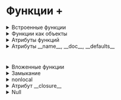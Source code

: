 # Функции +

<details>
  <summary>Встроенные функции</summary>

#
  <details>
  <summary>Математические</summary>

1. abs(n) - возвращает абсолютное значение (модуль) числа n. Аргументом может быть целое, вещественное или комплексное число. 
2. bin() - преобразует целое число в двоичную строку с префиксом 0b (13 -> 0b1101)
3. hex() - преобразует целое число в шестнадцатеричную строку с префиксом 0x (63 -> 0x3f)
4. oct() - преобразует целое число в восьмеричную строку с префиксом 0o (44 -> 0o54)
5. round() - используется для округления чисел. Она принимает два аргумента:

      - number - округляемое число
      - ndigits - кол-во знаков после запятой
      - Округляет в сторону четного числа

6. pow() - используется для возведения чисел в произвольную степень. Она может принимать три аргумента:

      - base — возводимое число
      - - exp — число, являющееся степенью
        - - mod — необязательный аргумент, число, на которое требуется произвести деление с остатком
#

</details>
<details>
  <summary>Типы данных</summary>

1. int() - возвращает целое число (тип int), созданное на основе числа или строки. Также функция имеет необязательный аргумент base — основание системы счисления, по умолчанию равное 10. Вызов без аргументов возвращает 0.

2. float() - возвращает вещественное число (тип float), созданное на основе числа или строки. Вызов без аргументов возвращает 0.0.

3. complex() - используется для создания комплексного числа (тип complex). Она может принимать два аргумента:

      - real — число или строка. Если число, то оно представляет действительную часть комплексного числа
      - - imag — только число, мнимая часть комплексного числа; по умолчанию равняется нулю

`[Функция преобразует строку с записью комплексного числа в комплексное число или возвращает комплексное число со значением переданных аргументов: действительной и мнимой частью. Вызов без аргументов возвращает 0j.`]

4. bool() - возвращает логическое значение переданного объекта. Объект будет возвращать False, если:

      - объект пуст — [], (), {}
      - объект — False
      - объект равен 0
      - объект — None

5. str() - возвращает строковое представление объекта (тип str). Вызов без аргументов возвращает пустую строку.

6. list() - преобразует итерируемый объект в список (тип list). Вызов без аргументов возвращает пустой список.

7. tuple() - преобразует итерируемый объект в кортеж (тип tuple). Вызов без аргументов возвращает пустой кортеж.

8. set() - преобразует итерируемый объект в множество (тип set). Вызов без аргументов возвращает пустое множество.

9. frozenset() - преобразует итерируемый объект в неизменяемое множество (тип frozenset). Вызов без аргументов возвращает пустое неизменяемое множество.

10. dict() - преобразует последовательность пар ключ-значение в словарь (тип dict). Если ключами являются обыкновенные строки, то пары ключ-значение можно указывать в виде именованных аргументов. Вызов без аргументов возвращает пустой словарь.
#

</details>
<details>
  <summary>Строковые функции</summary>

1. ord() - возвращает число, представляющее позицию переданного символа в таблице Unicode.

2. chr() - возвращает символ, чья позиция в таблице Unicode соответствует переданному числу.
#

</details>
<details>
  <summary>Функции работающие с последовательностями</summary>

1. min() - возвращает наименьшее значение элемента итерируемого объекта или самое маленькое из двух или более переданных позиционных аргументов. Также функция min() может принимать два необязательных аргумента

      - key — функция сортировки
      - default — значение по умолчанию, если итерируемый объект окажется пустым

2. max() - возвращает наибольшее значение элемента итерируемого объекта или самое большое из двух или более переданных позиционных аргументов. Также функция min() может принимать два необязательных аргумента

      - key — функция сортировки
      - default — значение по умолчанию, если итерируемый объект окажется пустым

3. len() - возвращает количество элементов в объекте. Объект может быть строкой, списком, кортежем, словарем, множеством или объектом типа range. 

4. sum() - возвращает сумму элементов переданного итерируемого объекта. Также функция имеет необязательный аргумент start — начальное значение для суммы (не может быть строкой), по умолчанию равное нулю.

5. reversed() - возвращает обратный итератор, который перебирает элементы оригинала в обратном порядке.

6. sorted() - возвращает список (тип list) с отсортированными элементами переданного итерируемого объекта. При совпадении значений элементов сохраняется их исходный порядок следования. Также функция имеет два необязательных аргумента:

      - key — функция сортировки
      - reverse — если установлено значение True, то элементы списка сортируются по убыванию

7. all() - возвращает значение True, если все элементы в итерируемом объекте истинны, в противном случае она возвращает значение False.

8. any() - возвращает значение False, если все элементы в итерируемом объекте ложны, в противном случае она возвращает значение True.

9. enumerate() - возвращает итератор кортежей, которые состоят из индекса элемента и самого элемента переданного итерируемого объекта. Также функция имеет необязательный аргумент start —  начальное значение индекса, по умолчанию равное нулю.

10. range() - используется для генерации арифметической последовательности целых чисел с заданным шагом. Возвращает объект типа range. Она может принимать три аргумента:

       - start — начало последовательности (включительно)
       - stop — конец последовательности (не включительно)
       - step — шаг последовательности

11. zip() - возвращает итератор кортежей, который объединяет элементы каждой из переданных последовательностей. Количество передаваемых последовательностей может быть произвольным.
#

</details>
<details>
  <summary>Другие функции</summary>

1. id() - возвращает уникальный идентификатор для указанного объекта.
2. input() - ввод пользовательских данных из консоли.
3. isinstance() - проверяет принадлежность объекта к заданному типу
4. open() - открывает файл для чтения или записи.
5. print() - вывод пользовательских данных в текстовый поток.
6. type() - возвращает тип данных, к которому относится переданный объект.
7. hasattr(obj, atr_name) - встроенная функция, которая проверяет, есть ли у объекта указанный атрибут. Возвращает True/False. Принимает два аргумента - проверяемую функци, атрибут наличие которого проверяется. 

----------------------------------------------------------------------------------------------------------------------------------------------------------------------
7. calleble() - проверяет, является ли переданный объект вызываемым. Это означает, что можно ли вызвать объект как функцию. Функция callable() возвращает True, если объект вызываем (функция, метод или объект с реализованным методом __call__), и False в противном случае.

8. hasattr(obj, atr_name) - проверяет, имеет ли объект определённый атрибут.  

9. hash() - используется для вычисления хеш-значения (хеш-кода) для  неизменяемого (хэшируемого ) объекта. Хеш-значение - это числовое значение фиксированной длины, которое является уникальным для каждого уникального объекта.

10. help() - используется для получения документации по указанному модулю, функции или другому объекту. Вызов без аргументов запускает интерактивную справочную систему в консоли интерпретатора (для выхода используйте quit)

11. repr() - возвращает "официальное», понятное интерпретатору, строковое представление объекта, которое может быть использовано для воссоздания этого объекта с помощью функции eval(), если это возможно.
----------------------------------------------------------------------------------------------------------------------------------------------------------------------
<details>
  <summary>Функция eval</summary>
6. eval() -  Выполняет одну строку кода Python, которая должна быть выражением, переданным в качестве аргумента в виде строки. 

      - возвращает результат вычисления переданного ей выражения, и этот результат может быть сохранен для дальнейшего использования.
      - Выполнение кода через eval() может быть медленнее, чем напрямую написанный код, потому что строка сначала должна быть интерпретирована и выполнена во время выполнения программы.

`[Для выполнения строки-выражения, функция eval() совершает следующие шаги:`]
1. Парсит (parse) выражение
2. Компилирует (compile) выражение в байт-код
3. Вычисляет (evaluate) значение выражения
4. Возвращает (return) результат вычисления

`[Выражения, передаваемые в качестве аргумента функции eval(), имеют доступ ко всем встроенным функциям Python`]

```
expression1 = "print('Привет из функции eval()’)».   #Привет из функции eval()
expression2 = "len([1, 1, 1, 1, 1])».   #5
```
   - Выражения, передаваемые в качестве аргумента функции eval(), имеют доступ ко всем локальным и глобальным переменным.
   - Не все языковые конструкции являются выражениями (expression). Операторами, которые нельзя использовать в качестве выражений, являются, например, while, for, if, def, import, class, raise и т.д.

`[С помощью функции eval() можно парсить объекты, то есть преобразовывать из строки в реальные Python объекты.`]

```
list_data = eval("['Python', 'C#', 'Java']")
tuple_data = eval('(1, 2, 3, 4, 5)')
dict_data = eval("{1: 'January', 2: 'February'}")

print(type(list_data), len(list_data)).  #<class 'list'> 3
print(type(tuple_data), max(tuple_data)).  #<class 'tuple'> 5
print(type(dict_data), dict_data[2]).  #<class 'dict'> February
```
</details>
<details>
  <summary>Функция exec</summary>

7. exec() - Выполняет блок кода Python, который может включать несколько строк и не ограничен одним выражением. Не возвращает значение (всегда возвращает None). Но позволяет обращаться к участкам выполненного кода. 

      - Выполнение кода: exec() принимает строку с кодом Python и выполняет её.
      - Возвращаемое значение: exec() всегда возвращает None.
      - Доступ к переменным: Переменные и функции, созданные или изменённые в ходе выполнения кода, остаются доступными в текущем пространстве имён или в указанных глобальных и локальных пространствах имён.

`[На exec() нельзя ссылаться как на переменную. 
 exec() — это функция, которая выполняет код. Она не сохраняет сам код или результат выполнения кода в виде объекта, к которому можно было бы обратиться позднее.
 Вместо этого, результаты выполнения кода сохраняются в текущем пространстве имен.`]

Синтаксис:
```
exec(source, globals=None, locals=None, /)
```

Где:

   - source - строка с программным кодом для выполнения.
   - lobals (необязательный) - словарь, представляющий глобальное пространство имен.
   - locals (необязательный) - словарь, представляющий локальное пространство имен.

```
globals_dict = {'x': 10}

exec('print(x)', globals_dict)  # Выполнение в пользовательском глобальном пространстве имен

locals_dict = {'y': 20}

exec('print(y)', {}, locals_dict)  # Выполнение в пользовательском локальном пространстве имен
```


В первом случае переданный словарь globals_dict определяется как глобальное пространство имен, а во втором случае словарь locals_dict определяется как локальное пространство имен.
Иными словами, в первом случае код, переданный в exec(), будет выполняться в контексте, где globals_dict будет интерпретирован как глобальное пространство имен, а второй случай определяет локальное пространство имен для выполнения переданного кода.

#

</details>

#

</details>



</details>













<details>
  <summary>Функции как объекты</summary>

1. Функции Являются объектами
2. Функции можно записывать в переменную
```
def my_func():
    return 17

input = my_func
num = input()
print(num)
```

3. Кастомная функция может принимать произвольное кол-во аргументов 
```
def nop(*rest, **kwargs):
    pass                               # заглушка, функция ничего не делает

print = nop
print('Привет', 'мир')
print('Stepik', 'Beegeek', 'Python', sep='*', end='')
print('Stepik', 'Beegeek', 'Python', delimeter='-', endline='\n')
```
- Оригинальная функция print() принимает не любые именованные аргументы, а только небольшой список
- функция nop() же (а значит, и переопределенная функция print()) — абсолютно любые.


4. Функции можно хранить в структурах даных:

```
def avg(nums):
    return sum(nums)/len(nums)

funcs = [len, sum, min, avg]

primes = [2, 3, 5, 7, 11]

for func in funcs:
    print(func(primes))
```
Выводит:
```
5
28
2
5.6
```


5. Можно использовать методы, как обычные функции. Для этого нужно указать название типа, затем точку и название метода: type.method
```
text = 'hello'
numbers = [1, 2, 3]

text_upper = str.upper(text)
list.append(numbers, 4)

print(text_upper)
print(numbers)
```
Выведет:
```
HELLO
[1, 2, 3, 4]
```
#

</details>
<details>
  <summary>Атрибуты функций</summary>

В Python функции являются объектами, и как у любого объекта, у них могут быть атрибуты. 

- Атрибут функции — это переменная, которая прикрепляется к объекту функции и может использоваться для хранения дополнительной информации, связанной с функцией.

1. Инициализация атрибута функции: Атрибут функции инициализируется сразу после определения функции. Это нужно для того, чтобы атрибут был доступен до первого вызова функции.
3. Использование атрибута внутри функции:

- Внутри функции атрибут используется так же, как любой другой объект того же типа (список, строка, множество и т.д.).

<details>
  <summary>Пример с множеством (set)</summary>

```
def polynom(x):
    n = x ** 2 + 1
    polynom.values.add(n)  # Используем метод add для добавления элемента в множество
    return n

# Инициализация атрибута values как пустого множества
polynom.values = set()

# Вызов функции и использование атрибута
print(polynom(5))        # Выводит: 26
print(polynom.values)    # Выводит: {26}

print(polynom(3))        # Выводит: 10
print(polynom.values)    # Выводит: {10, 26}
```
#

</details>

<details>
  <summary>Пример со списком (list)</summary>

```
def add_to_list(x):
    add_to_list.values.append(x)  # Используем метод append для добавления элемента в список

# Инициализация атрибута values как пустого списка
add_to_list.values = []

# Вызов функции и использование атрибута
add_to_list(5)
print(add_to_list.values)  # Выводит: [5]

add_to_list(3)
print(add_to_list.values)  # Выводит: [5, 3]
```
#

</details>

<details>
  <summary>Пошаговый разбор</summary>

Пошаговый разбор
1. Определение функции: Определяем функцию, которая будет использовать атрибут.
2. Инициализация атрибута: Инициализируем атрибут функции сразу после ее определения, указывая тип объекта, который будет храниться в атрибуте (например, set, list, str).
3. Использование атрибута внутри функции: Внутри функции работаем с атрибутом так, как будто это стандартный объект соответствующего типа, используя его методы и операции.
4. В качестве атрибута может использоваться другая функция:
```
def main_function(x):
    result = x ** 2 + 1
    print("Main function result:", result)
    if hasattr(main_function, 'helper_function'):
        main_function.helper_function(result)
    return result

def helper_function(y):
    print("Helper function received:", y)

# Присваиваем другую функцию как атрибут
main_function.helper_function = helper_function

# Вызов основной функции
main_function(5)
```
#

</details>

 
`[hasattr()]` - встроенная функция, которая проверяет, есть ли у объекта указанный атрибут. Возвращает True/False. Принимает два аргумента - проверяемую функци, атрибут наличие которого проверяется. 

#

</details>
<details>
  <summary>Атрибуты __name__, __doc__, __defaults__</summary>

`[Четыре важных атрибута функций]`

   * __name__ — имя функции
   *  __doc__ — строка документации
   *  __defaults__ — кортеж с аргументами по умолчанию
   *  __dict__ - У объектов функций есть дополнительный атрибут __dict__, являющийся словарем и использующийся для динамического наделения функций дополнительным функционалом.


`[Устанавливать и получать значения из данного атрибута можно, используя два синтаксиса]`

   - В стиле словаря: func.__dict__['attr'] = value
   - Через точечную нотацию: func.attr = value 

<details>
  <summary>Пример</summary>

```
def func(name, language='Python', year=1992):
    pass

print(func.__name__)          # имя функции
print(func.__doc__)           # строка документации
print(func.__defaults__)      # кортеж с аргументами по умолчанию
```
Выведет:
```
func
None
('Python', 1992)
```

#

</details>

`[Строка документации (docstring) — это строковый литерал, который расположен сразу за объявлением функции]`

<details>
  <summary>Пример</summary>
  
Приведенный ниже код:
```
print(abs.__doc__)
print(str.lower.__doc__)
```
выводит:

Return the absolute value of the argument.
Return a copy of the string converted to lowercase.

#

</details>

`[Основное назначение комментариев – пояснить что делает код, как он работает]`

`[Основное назначение строк документации – описать в целом для чего предназначен объект, какие аргументы принимает, и что возвращает]`

<details>
  <summary>Пример</summary>

Приведенный ниже код: 
```
def square(n):
    '''Принимает число и возвращает его квадрат.'''
    return n**2

def average(*args):
    '''Принимает несколько чисел и возвращает их среднее арифметическое значение.'''
    return sum(args)/len(args)

print(square.__doc__)
print(average.__doc__)
```

Выводит:
Принимает число и возвращает его квадрат.
Принимает несколько чисел и возвращает их среднее арифметическое значение.

#

</details>

`[Мы можем использовать как тройные двойные кавычки """, так и тройные одинарные кавычки ''' для создания строк документации. Тройные кавычки используются для многострочных строк.]`  
`[В строку документации попадает только первая строка после определения функции (инструкция def)]`

При описании строки документации обычно описывают типы принимаемых аргументов и возвращаемое значение функции. 

Рассмотрим функцию multiplier(), которая принимает два числа (int, float) и возвращает их произведение.

```
def multiplier(num1, num2):
    """Перемножает два числа и возвращает их произведение.
    :параметр num1: int, float, первое число в произведении;
    :параметр num2: int, float, второе число в произведении;
    :возвращаемое значение: int, float, произведение двух чисел.
    """
    return num1 * num2
```

#

</details>

#














<details>
  <summary>Вложенные функции</summary>

#

  Вложенная функция просто означает, что одна функция определена внутри другой функции. Вот основные особенности вложенных функций:
  
  1. Область видимости: Вложенная функция имеет доступ ко всем переменным, которые были определены в области видимости внешней функции.
  
  2. Локальные переменные: Внутри вложенной функции можно определять свои собственные локальные переменные, которые не будут доступны за пределами этой функции.

  3. Область действия: Вложенная функция существует только внутри внешней функции и не доступна извне, если её не возвращают в качестве результата выполнения внешней функции.

<details>
  <summary>Пример №1</summary>

#

Пример кода:
  
```
def outer_function():
    # Внешняя функция определяет переменную x
    x = 10
    
    # Вложенная функция, которая имеет доступ к переменной x из внешней функции
    def inner_function():
        # Выводит значение x из внешней функции
        print(f"Значение x из внешней функции: {x}")
    
    # Вызов вложенной функции
    inner_function()

# Вызов внешней функции
outer_function()
```

### Пошаговый разбор:  

1. Определение внешней функции outer_function:

      - Функция outer_function определяет переменную x и присваивает ей значение 10.

2. Определение вложенной функции inner_function:

      - Вложенная функция inner_function определена внутри функции outer_function.
      - Она использует значение переменной x из области видимости внешней функции outer_function.
        
3. Вызов вложенной функции inner_function:

      - Внешняя функция outer_function непосредственно вызывает вложенную функцию inner_function.

4. Вывод значения x из внешней функции:

      - Когда inner_function вызывается внутри outer_function, она выводит значение переменной x с помощью print(f"Значение x из внешней функции: {x}").

5. Вызов внешней функции outer_function:

      - После определения функции outer_function, мы вызываем её, например, с помощью outer_function().

6. Результат выполнения:

      - При вызове outer_function(), вложенная функция inner_function сразу же вызывается внутри неё и выводит значение переменной x, которое равно 10.

#

</details>
<details>
  <summary>Пример №2</summary>

#

Пример кода:

```
def speak(text):
    def whisper(t):                      # Вложенная функция whisper
        return t.lower() + '...'         # Возвращает текст в нижнем регистре с добавлением троеточия
        
    return whisper(text)                 # Вызываем whisper с аргументом text и возвращаем результат

print(speak('Hello, World'))
```

Пошаговый разбор:  

1. Определение внешней функции speak:

      - Функция speak принимает один аргумент text.

2. Определение вложенной функции whisper:

      - Вложенная функция whisper определена внутри функции speak.
      - Она принимает аргумент t и возвращает t.lower() + '...', то есть преобразует текст t в нижний регистр и добавляет троеточие в конце.

3. Возвращение результата из вложенной функции:

      - Внешняя функция speak вызывает вложенную функцию whisper с аргументом text (это значение переданное при вызове speak) и возвращает результат этого вызова.


4. Вызов функции speak с аргументом 'Hello, World':

      - Когда мы вызываем speak('Hello, World'), аргумент 'Hello, World' передается в функцию speak.

5. Выполнение вложенной функции whisper:

      - Внутри функции speak, whisper('Hello, World') вызывается с аргументом 'Hello, World'.
      - Вложенная функция whisper преобразует 'Hello, World' в 'hello, world...' (нижний регистр с троеточием).
  
6. Возврат результата:

      - Результат выполнения whisper('Hello, World') (то есть 'hello, world...') возвращается из функции speak.

7. Вывод результата:

      - Функция print выводит результат выполнения speak('Hello, World'), который равен 'hello, world...'.

Таким образом, вложенная функция whisper используется для обработки текста внутри внешней функции speak, а затем результат этой обработки возвращается и выводится на экран.

#

</details>


#

</details>
<details>
  <summary>Замыкание</summary>
  
#
  
`[Замыкание]` — это функция, которая запоминает и сохраняет в своём состоянии значения переменных из окружающей области видимости, даже после того как эта область завершила своё выполнение. Это позволяет функции использовать и изменять эти переменные при последующих вызовах, обеспечивая сохранение контекста выполнения.

<details>
  <summary>Шаблонный пример замыкания</summary>
  
 Пример кода:
  
```
def up_func(n):                 # Определение внешней функции с параметром n
    def dawn_func(m):       # Определение внутренней функции с параметром m
        return m * n               # Внутренняя функция использует параметр n из внешней функции
    return dawn_func         # Внешняя функция возвращает внутреннюю (создание замыкания)

example = up_func(2)      # Вызов внешней функции с аргументом 2, создание замыкания
result = example(5)          # Вызов внутренней функции через замыкание с аргументом 5
print(result)                       # Вывод результата: 10

```
Подробное объяснение шаблона
1. Определение внешней функции up_func:
    * Функция up_func принимает один аргумент n.
2. Определение внутренней функции dawn_func:
    * Внутри up_func определяется функция dawn_func, которая принимает аргумент m и использует n из внешней функции.
3. Создание замыкания:
    * Внутренняя функция dawn_func "замыкается" на значение n, переданное в up_func.
    * Когда up_func возвращает dawn_func, создается замыкание, которое сохраняет значение n.
4. Присваивание замыкания переменной:
    * example = up_func(2) создает замыкание, где n равно 2, и присваивает это замыкание переменной example.
5. Вызов замыкания:
    * Когда вызывается example(5), фактически вызывается функция dawn_func, которая использует сохраненное значение n (2) и переданное значение m (5).
6. Результат выполнения:
    * Внутренняя функция выполняет умножение m * n (5 * 2) и возвращает результат (10).

#

</details>
<details>
  <summary>Другой пример закрепления</summary>

Пример кода:

```
def greeting_creator(greeting):          # Определение внешней функции с параметром greeting
    def greet(name):                     # Определение внутренней функции с параметром name
        return f"{greeting}, {name}!"    # Внутренняя функция использует параметр greeting из внешней функции
    return greet                         # Внешняя функция возвращает внутреннюю (создание замыкания)

# Вызов внешней функции с аргументом 'Hello', через присвоение ее переменной создание замыкания
hello_greeter = greeting_creator('Hello')

# Вызов внешней функции с аргументом 'Goodbye', через присвоение ее переменной создание замыкания
goodbye_greeter = greeting_creator('Goodbye')

# Вызов внутренней функции через замыкание с аргументом 'Alice'
print(hello_greeter("Alice"))   # Output: Hello, Alice!

# Вызов внутренней функции через замыкание с аргументом 'Bob'
print(goodbye_greeter("Bob"))   # Output: Goodbye, Bob!

```

Пояснение шагов с обновленными комментариями
1. Определение внешней функции:
    * def greeting_creator(greeting): — Определяет внешнюю функцию greeting_creator, которая принимает один аргумент greeting.
2. Определение внутренней функции:
    * def greet(name): — Определяет внутреннюю функцию greet, которая принимает один аргумент name.
    * return f"{greeting}, {name}!" — Внутренняя функция использует переменную greeting из внешней функции для создания строки приветствия.
3. Возвращение внутренней функции:
    * return greet — Внешняя функция возвращает внутреннюю функцию greet, создавая замыкание, которое сохраняет значение greeting.
4. Создание замыканий через присвоение переменным:
    * hello_greeter = greeting_creator('Hello') — Вызов внешней функции с аргументом 'Hello' и присвоение результата переменной, создавая замыкание с сохранением значения greeting = 'Hello'.
    * goodbye_greeter = greeting_creator('Goodbye') — Вызов внешней функции с аргументом 'Goodbye' и присвоение результата переменной, создавая замыкание с сохранением значения greeting = 'Goodbye'.
5. Вызов замыканий:
    * hello_greeter("Alice") — Вызов внутренней функции через замыкание с аргументом name = 'Alice', результатом будет строка 'Hello, Alice!'.
    * goodbye_greeter("Bob") — Вызов внутренней функции через замыкание с аргументом name = 'Bob', результатом будет строка 'Goodbye, Bob!'.

#

</details>

#

</details>
<details>
  <summary>nonlocal</summary>
  
#

При поиске переменной с указанным именем приоритет (правило разрешения имен) следующий:

   - сначала ищем локальную переменную
   - если не нашли локальную, ищем нелокальную
   - если не нашли нелокальную, ищем глобальную
   - и в самом конце — встроенную в язык

Промежуточная область видимости, которая доступна вложенным функциям, называется нелокальной.

#

`[nonlocal]` - ключевое слово, котороеиспользуется для указания того, что переменная, которая обычно находится в области видимости родительской функции и является локальной для неё, может быть изменена вложенной функцией."

- `[nonlocal]` - позволяет изменить 'родительскую переменную' для использования ее в внутренней функции.

<details>
  <summary>Пример</summary>

```
def outer_function():
    x = 10
    
    def inner_function():
        nonlocal x
        x += 5
        print(f"Значение x после изменения во вложенной функции: {x}")
    
    inner_function()
    print(f"Значение x во внешней функции после вызова вложенной: {x}")

outer_function()

Выводит:

Значение x после изменения во вложенной функции: 15
Значение x во внешней функции после вызова вложенной: 15
```

### Пошаговое объяснение:

1. Определение внешней функции outer_function:

      - Внутри outer_function определяется переменная x и присваивается ей значение 10.

2. Определение вложенной функции inner_function:

      - Вложенная функция inner_function имеет доступ к переменной x из внешней функции outer_function.

3. Использование nonlocal:

      - В строке nonlocal x указывается, что переменная x, которая будет использоваться внутри inner_function, на самом деле находится в области видимости родительской функции (outer_function). Это позволяет вложенной функции изменять значение переменной x.

4. Изменение переменной и вывод результатов:

      - Вложенная функция увеличивает значение x на 5 (x += 5).
      - После изменения значения x, выводится его новое значение внутри вложенной функции.
      - Затем выводится значение x во внешней функции после вызова вложенной функции.

5. Результат выполнения:

      - При вызове outer_function(), вложенная функция inner_function успешно изменяет значение переменной x из внешней функции, что демонстрирует работу ключевого слова nonlocal.  
  
  
Таким образом, nonlocal позволяет расширить доступ к переменным из родительской функции для вложенной функции и изменять их значения внутри вложенной функции

</details>

#

</details>
<details>
  <summary>Атрибут __closure__</summary>

`[__closure__]` — атрибут функции (если она является замыканием), который возвращает кортеж объектов ячеек (cell objects). Эти ячейки содержат значения переменных, захваченных из внешней области видимости.

1. Объект ячейки (cell object) — элемент кортежа, возвращаемого атрибутом __closure__. Этот объект хранит ссылку на переменную, захваченную замыканием.

2. cell_contents — атрибут объекта ячейки, который содержит значение этой захваченной переменной.

      - По умолчанию атрибут __closure__ возвращает кортеж ссылок на на адрес ячеек памяти, в которых хранятся захваченные переменные. Кортеж состоит из стандартного прдеставления объекта в памяти:

3. <cell at 0x10f891fc0>, это вывод стандартного представления объекта ячейки в Python. Это представление включает в себя:

      - Тип объекта — в данном случае cell, что указывает на объект ячейки.
      - Адрес в памяти — значение после at (например, 0x10f891fc0), которое указывает на место в памяти, где хранится этот объект.
      - 0x10f891fc0 — это адрес в памяти, представленный в шестнадцатеричной (или "хекс") системе исчисления. Префикс 0x указывает на то, что это шестнадцатеричное число.

<details>
  <summary>Пример №1</summary>

```
def outer_function(x):
    def inner_function(y):
        return x + y
    return inner_function

closure = outer_function(10)

print(closure.__closure__)  # Выведет что-то вроде: (<cell at 0x10f891fc0: int object at 0x10f891f30>,)
print(closure.__closure__[0])  # Выведет: <cell at 0x10f891fc0: int object at 0x10f891f30>
print(closure.__closure__[0].cell_contents)  # Выведет: 10

for var in closure.__closure__:
    print(var.cell_contents)   # Выведет единственный элемент кортежа, распакованый через cell_contents - 10
```

#

</details>
  



</details>


























<details>
  <summary>Null</summary>


</details>





